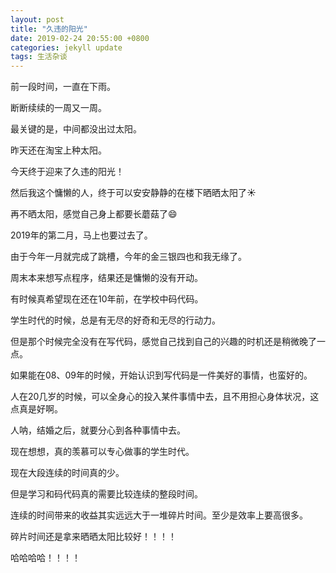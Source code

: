 ```yaml
---
layout: post
title: "久违的阳光"
date: 2019-02-24 20:55:00 +0800
categories: jekyll update
tags: 生活杂谈
---
```


前一段时间，一直在下雨。

断断续续的一周又一周。

最关键的是，中间都没出过太阳。

昨天还在淘宝上种太阳。

今天终于迎来了久违的阳光！

然后我这个慵懒的人，终于可以安安静静的在楼下晒晒太阳了☀

再不晒太阳，感觉自己身上都要长蘑菇了😄

2019年的第二月，马上也要过去了。

由于今年一月就完成了跳槽，今年的金三银四也和我无缘了。

周末本来想写点程序，结果还是慵懒的没有开动。

有时候真希望现在还在10年前，在学校中码代码。

学生时代的时候，总是有无尽的好奇和无尽的行动力。

但是那个时候完全没有在写代码，感觉自己找到自己的兴趣的时机还是稍微晚了一点。

如果能在08、09年的时候，开始认识到写代码是一件美好的事情，也蛮好的。

人在20几岁的时候，可以全身心的投入某件事情中去，且不用担心身体状况，这点真是好啊。

人呐，结婚之后，就要分心到各种事情中去。

现在想想，真的羡慕可以专心做事的学生时代。

现在大段连续的时间真的少。

但是学习和码代码真的需要比较连续的整段时间。

连续的时间带来的收益其实远远大于一堆碎片时间。至少是效率上要高很多。

碎片时间还是拿来晒晒太阳比较好！！！！

哈哈哈哈！！！！